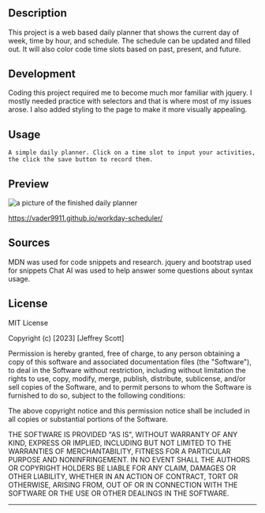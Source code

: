 # <Workday-Scheduler>

## Description

This project is a web based daily planner that shows the current day of week, time by hour, and schedule. The schedule can be updated and filled out. It will also color code time slots based on past, present, and future.

## Development
  Coding this project required me to become much mor familiar with jquery. I mostly needed practice with selectors and that is where most of my issues arose. I also added styling to the page to make it more visually appealing. 


## Usage

    A simple daily planner. Click on a time slot to input your activities, the click the save button to record them. 
  

## Preview

![a picture of the finished daily planner]()

https://vader9911.github.io/workday-scheduler/
## Sources

MDN was used for code snippets and research.
jquery and bootstrap used for snippets 
Chat AI was used to help answer some questions about syntax usage.


## License

MIT License

Copyright (c) [2023] [Jeffrey Scott]

Permission is hereby granted, free of charge, to any person obtaining a copy
of this software and associated documentation files (the "Software"), to deal
in the Software without restriction, including without limitation the rights
to use, copy, modify, merge, publish, distribute, sublicense, and/or sell
copies of the Software, and to permit persons to whom the Software is
furnished to do so, subject to the following conditions:

The above copyright notice and this permission notice shall be included in all
copies or substantial portions of the Software.

THE SOFTWARE IS PROVIDED "AS IS", WITHOUT WARRANTY OF ANY KIND, EXPRESS OR
IMPLIED, INCLUDING BUT NOT LIMITED TO THE WARRANTIES OF MERCHANTABILITY,
FITNESS FOR A PARTICULAR PURPOSE AND NONINFRINGEMENT. IN NO EVENT SHALL THE
AUTHORS OR COPYRIGHT HOLDERS BE LIABLE FOR ANY CLAIM, DAMAGES OR OTHER
LIABILITY, WHETHER IN AN ACTION OF CONTRACT, TORT OR OTHERWISE, ARISING FROM,
OUT OF OR IN CONNECTION WITH THE SOFTWARE OR THE USE OR OTHER DEALINGS IN THE
SOFTWARE.

---
